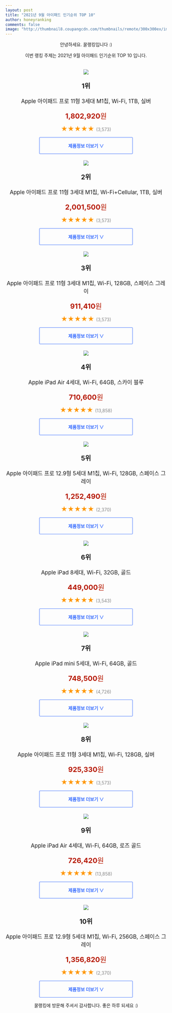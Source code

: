 ```yaml
--- 
layout: post 
title: "2021년 9월 아이패드 인기순위 TOP 10" 
author: honeyranking 
comments: false 
image: "http://thumbnail8.coupangcdn.com/thumbnails/remote/300x300ex/image/retail/images/747629646239-79ee14eb-9385-4b30-89b0-d7dcf6e7b5dd.jpg" 
--- 
```

<p style="text-align: center;">안녕하세요. 꿀랭킹입니다 :)</p> <p style="text-align: center;">이번 랭킹 주제는 2021년 9월 아이패드 인기순위 TOP 10 입니다.</p><center><img src="http://thumbnail8.coupangcdn.com/thumbnails/remote/300x300ex/image/retail/images/747629646239-79ee14eb-9385-4b30-89b0-d7dcf6e7b5dd.jpg" style="margin-top:20px" /></center> <p style="text-align: center; font-size: 20px"><b>1위</b></p> <p style="text-align: center; font-size: 17px">Apple 아이패드 프로 11형 3세대 M1칩, Wi-Fi, 1TB, 실버</p> <p style="text-align: center;"><span style="color: #b61800; font-size: 22px;"><b>1,802,920</b>원</span></p> <p style="text-align: center;"><span style="color: #ff9600; font-size: 20px;">★★★★★ </span><span style="color: #878787;">(3,573)</span></p> <center><a href="https://coupa.ng/b7ysz0"> <div style="font-size: 14px; display: inline-block; padding: 15px 90px; color: #346aff; border-radius: 2px; border: 1px solid #346aff; cursor: pointer;"><b>제품정보 더보기 &or;</b></div> </a></center><center><img src="http://thumbnail7.coupangcdn.com/thumbnails/remote/300x300ex/image/retail/images/3767057019023-3f4697a0-610b-4eab-9f67-f8c5b5978376.jpg" style="margin-top:20px" /></center> <p style="text-align: center; font-size: 20px"><b>2위</b></p> <p style="text-align: center; font-size: 17px">Apple 아이패드 프로 11형 3세대 M1칩, Wi-Fi+Cellular, 1TB, 실버</p> <p style="text-align: center;"><span style="color: #b61800; font-size: 22px;"><b>2,001,500</b>원</span></p> <p style="text-align: center;"><span style="color: #ff9600; font-size: 20px;">★★★★★ </span><span style="color: #878787;">(3,573)</span></p> <center><a href="https://coupa.ng/b7ysz1"> <div style="font-size: 14px; display: inline-block; padding: 15px 90px; color: #346aff; border-radius: 2px; border: 1px solid #346aff; cursor: pointer;"><b>제품정보 더보기 &or;</b></div> </a></center><center><img src="http://thumbnail6.coupangcdn.com/thumbnails/remote/300x300ex/image/retail/images/4564448107961-599f1307-13b8-4528-b383-caf3b4922436.jpg" style="margin-top:20px" /></center> <p style="text-align: center; font-size: 20px"><b>3위</b></p> <p style="text-align: center; font-size: 17px">Apple 아이패드 프로 11형 3세대 M1칩, Wi-Fi, 128GB, 스페이스 그레이</p> <p style="text-align: center;"><span style="color: #b61800; font-size: 22px;"><b>911,410</b>원</span></p> <p style="text-align: center;"><span style="color: #ff9600; font-size: 20px;">★★★★★ </span><span style="color: #878787;">(3,573)</span></p> <center><a href="https://coupa.ng/b7ysz2"> <div style="font-size: 14px; display: inline-block; padding: 15px 90px; color: #346aff; border-radius: 2px; border: 1px solid #346aff; cursor: pointer;"><b>제품정보 더보기 &or;</b></div> </a></center><center><img src="http://thumbnail10.coupangcdn.com/thumbnails/remote/300x300ex/image/retail/images/337774053619484-39f6529d-6b2a-4aa8-b109-e99e8764ca78.jpg" style="margin-top:20px" /></center> <p style="text-align: center; font-size: 20px"><b>4위</b></p> <p style="text-align: center; font-size: 17px">Apple iPad Air 4세대, Wi-Fi, 64GB, 스카이 블루</p> <p style="text-align: center;"><span style="color: #b61800; font-size: 22px;"><b>710,600</b>원</span></p> <p style="text-align: center;"><span style="color: #ff9600; font-size: 20px;">★★★★★ </span><span style="color: #878787;">(13,858)</span></p> <center><a href="https://coupa.ng/b7ysz3"> <div style="font-size: 14px; display: inline-block; padding: 15px 90px; color: #346aff; border-radius: 2px; border: 1px solid #346aff; cursor: pointer;"><b>제품정보 더보기 &or;</b></div> </a></center><center><img src="http://thumbnail7.coupangcdn.com/thumbnails/remote/300x300ex/image/retail/images/340260868960410-8b6b12a7-29e7-476f-99c8-8bda80b6abd5.jpg" style="margin-top:20px" /></center> <p style="text-align: center; font-size: 20px"><b>5위</b></p> <p style="text-align: center; font-size: 17px">Apple 아이패드 프로 12.9형 5세대 M1칩, Wi-Fi, 128GB, 스페이스 그레이</p> <p style="text-align: center;"><span style="color: #b61800; font-size: 22px;"><b>1,252,490</b>원</span></p> <p style="text-align: center;"><span style="color: #ff9600; font-size: 20px;">★★★★★ </span><span style="color: #878787;">(2,370)</span></p> <center><a href="https://coupa.ng/b7ysz4"> <div style="font-size: 14px; display: inline-block; padding: 15px 90px; color: #346aff; border-radius: 2px; border: 1px solid #346aff; cursor: pointer;"><b>제품정보 더보기 &or;</b></div> </a></center><center><img src="http://thumbnail10.coupangcdn.com/thumbnails/remote/300x300ex/image/retail/images/337849579230157-5a17d2dd-5fe3-413a-a53b-471c0317c9aa.jpg" style="margin-top:20px" /></center> <p style="text-align: center; font-size: 20px"><b>6위</b></p> <p style="text-align: center; font-size: 17px">Apple iPad 8세대, Wi-Fi, 32GB, 골드</p> <p style="text-align: center;"><span style="color: #b61800; font-size: 22px;"><b>449,000</b>원</span></p> <p style="text-align: center;"><span style="color: #ff9600; font-size: 20px;">★★★★★ </span><span style="color: #878787;">(3,543)</span></p> <center><a href="https://coupa.ng/b7ysz5"> <div style="font-size: 14px; display: inline-block; padding: 15px 90px; color: #346aff; border-radius: 2px; border: 1px solid #346aff; cursor: pointer;"><b>제품정보 더보기 &or;</b></div> </a></center><center><img src="http://thumbnail8.coupangcdn.com/thumbnails/remote/300x300ex/image/vendor_inventory/46a2/c329bf620c79de4da6af1cba83eb6af67630eca31e531ea62c0334967aa6.jpg" style="margin-top:20px" /></center> <p style="text-align: center; font-size: 20px"><b>7위</b></p> <p style="text-align: center; font-size: 17px">Apple iPad mini 5세대, Wi-Fi, 64GB, 골드</p> <p style="text-align: center;"><span style="color: #b61800; font-size: 22px;"><b>748,500</b>원</span></p> <p style="text-align: center;"><span style="color: #ff9600; font-size: 20px;">★★★★★ </span><span style="color: #878787;">(4,726)</span></p> <center><a href="https://coupa.ng/b7ysz6"> <div style="font-size: 14px; display: inline-block; padding: 15px 90px; color: #346aff; border-radius: 2px; border: 1px solid #346aff; cursor: pointer;"><b>제품정보 더보기 &or;</b></div> </a></center><center><img src="http://thumbnail10.coupangcdn.com/thumbnails/remote/300x300ex/image/retail/images/505990421252-07a40d43-eb91-46ab-95e4-bb351c597581.jpg" style="margin-top:20px" /></center> <p style="text-align: center; font-size: 20px"><b>8위</b></p> <p style="text-align: center; font-size: 17px">Apple 아이패드 프로 11형 3세대 M1칩, Wi-Fi, 128GB, 실버</p> <p style="text-align: center;"><span style="color: #b61800; font-size: 22px;"><b>925,330</b>원</span></p> <p style="text-align: center;"><span style="color: #ff9600; font-size: 20px;">★★★★★ </span><span style="color: #878787;">(3,573)</span></p> <center><a href="https://coupa.ng/b7ysz7"> <div style="font-size: 14px; display: inline-block; padding: 15px 90px; color: #346aff; border-radius: 2px; border: 1px solid #346aff; cursor: pointer;"><b>제품정보 더보기 &or;</b></div> </a></center><center><img src="http://thumbnail6.coupangcdn.com/thumbnails/remote/300x300ex/image/retail/images/338496482092932-ae08df25-a731-4597-88d0-7f9b60574a4d.jpg" style="margin-top:20px" /></center> <p style="text-align: center; font-size: 20px"><b>9위</b></p> <p style="text-align: center; font-size: 17px">Apple iPad Air 4세대, Wi-Fi, 64GB, 로즈 골드</p> <p style="text-align: center;"><span style="color: #b61800; font-size: 22px;"><b>726,420</b>원</span></p> <p style="text-align: center;"><span style="color: #ff9600; font-size: 20px;">★★★★★ </span><span style="color: #878787;">(13,858)</span></p> <center><a href="https://coupa.ng/b7ysz8"> <div style="font-size: 14px; display: inline-block; padding: 15px 90px; color: #346aff; border-radius: 2px; border: 1px solid #346aff; cursor: pointer;"><b>제품정보 더보기 &or;</b></div> </a></center><center><img src="http://thumbnail10.coupangcdn.com/thumbnails/remote/300x300ex/image/retail/images/342003762138797-4135ee2c-8e15-44c9-b006-fc4d058af750.jpg" style="margin-top:20px" /></center> <p style="text-align: center; font-size: 20px"><b>10위</b></p> <p style="text-align: center; font-size: 17px">Apple 아이패드 프로 12.9형 5세대 M1칩, Wi-Fi, 256GB, 스페이스 그레이</p> <p style="text-align: center;"><span style="color: #b61800; font-size: 22px;"><b>1,356,820</b>원</span></p> <p style="text-align: center;"><span style="color: #ff9600; font-size: 20px;">★★★★★ </span><span style="color: #878787;">(2,370)</span></p> <center><a href="https://coupa.ng/b7ysAa"> <div style="font-size: 14px; display: inline-block; padding: 15px 90px; color: #346aff; border-radius: 2px; border: 1px solid #346aff; cursor: pointer;"><b>제품정보 더보기 &or;</b></div> </a></center> <p style="text-align: center;">꿀랭킹에 방문해 주셔서 감사합니다. 좋은 하루 되세요 :)</p>
